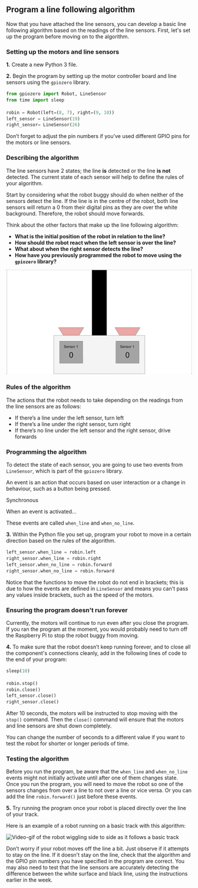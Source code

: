 [comment]: # (
Is this step open? Y/N
If so, short description of this step:
Related links:
Related files:
)

## Program a line following algorithm

Now that you have attached the line sensors, you can develop a basic line following algorithm based on the readings of the line sensors. First, let's set up the program before moving on to the algorithm. 

### Setting up the motors and line sensors

**1.** Create a new Python 3 file.

**2.** Begin the program by setting up the motor controller board and line sensors using the `gpiozero` library.

~~~ python
from gpiozero import Robot, LineSensor
from time import sleep

robin = Robot(left=(8, 7), right=(9, 10))
left_sensor = LineSensor(19)
right_sensor= LineSensor(26)
~~~

Don’t forget to adjust the pin numbers if you’ve used different GPIO pins for the motors or line sensors.

### Describing the algorithm

The line sensors have 2 states; the line **is** detected or the line **is not** detected. The current state of each sensor will help to define the rules of your algorithm.

Start by considering what the robot buggy should do when neither of the sensors detect the line. If the line is in the centre of the robot, both line sensors will return a 0 from their digital pins as they are over the white background. Therefore, the robot should move forwards.

Think about the other factors that make up the line following algorithm: 

+ **What is the initial position of the robot in relation to the line?**
+ **How should the robot react when the left sensor is over the line?**
+ **What about when the right sensor detects the line?**
+ **How have you previously programmed the robot to move using the `gpiozero` library?**

![](images/3_4_Two_Sensors_Anim.gif)

### Rules of the algorithm

The actions that the robot needs to take depending on the readings from the line sensors are as follows:

+ If there’s a line under the left sensor, turn left
+ If there’s a line under the right sensor, turn right
+ If there’s no line under the left sensor and the right sensor, drive forwards

### Programming the algorithm

To detect the state of each sensor, you are going to use two events from `LineSensor`, which is part of the `gpiozero` library. 

An event is an action that occurs based on user interaction or a change in behaviour, such as a button being pressed. 

Synchronous

When an event is activated...

These events are called `when_line` and `when_no_line`.

**3.** Within the Python file you set up, program your robot to move in a certain direction based on the rules of the algorithm.

~~~ python
left_sensor.when_line = robin.left
right_sensor.when_line = robin.right
left_sensor.when_no_line = robin.forward
right_sensor.when_no_line = robin.forward
~~~

Notice that the functions to move the robot do not end in brackets; this is due to how the events are defined in `LineSensor` and means you can't pass any values inside brackets, such as the speed of the motors.

### Ensuring the program doesn't run forever

Currently, the motors will continue to run even after you close the program. If you ran the program at the moment, you would probably need to turn off the Raspberry Pi to stop the robot buggy from moving.

**4.** To make sure that the robot doesn’t keep running forever, and to close all the component's connections cleanly, add in the following lines of code to the end of your program:

~~~ python
sleep(10)

robin.stop()
robin.close()
left_sensor.close()
right_sensor.close()
~~~

After 10 seconds, the motors will be instructed to stop moving with the `stop()` command. Then the `close()` command will ensure that the motors and line sensors are shut down completely.

You can change the number of seconds to a different value if you want to test the robot for shorter or longer periods of time.

### Testing the algorithm

<!-- Find out why and potentially modify explanation -->
Before you run the program, be aware that the `when_line` and `when_no_line` events might not initially activate until after one of them changes state. Once you run the program, you will need to move the robot so one of the sensors changes from over a line to not over a line or vice versa. Or you can add the line `robin.forward()` just before these events.

**5.** Try running the program once your robot is placed directly over the line of your track.

Here is an example of a robot running on a basic track with this algorithm:

![Video-gif of the robot wiggling side to side as it follows a basic track](images/3_8-basic-line-following-robot)

Don’t worry if your robot moves off the line a bit. Just observe if it attempts to stay on the line. If it doesn't stay on the line, check that the algorithm and the GPIO pin numbers you have specified in the program are correct. You may also need to test that the line sensors are accurately detecting the difference between the white surface and black line, using the instructions earlier in the week.
